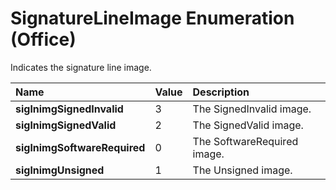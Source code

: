 
# SignatureLineImage Enumeration (Office)

Indicates the signature line image.



|**Name**|**Value**|**Description**|
|:-----|:-----|:-----|
|**siglnimgSignedInvalid**|3|The SignedInvalid image.|
|**siglnimgSignedValid**|2|The SignedValid image.|
|**siglnimgSoftwareRequired**|0|The SoftwareRequired image.|
|**siglnimgUnsigned**|1|The Unsigned image.|
